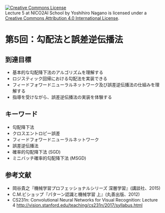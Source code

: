 <a rel="license" href="http://creativecommons.org/licenses/by/4.0/"><img alt="Creative Commons License" style="border-width:0" src="https://i.creativecommons.org/l/by/4.0/88x31.png" /></a><br /><span xmlns:dct="http://purl.org/dc/terms/" property="dct:title">Lecture 5 at NICO2AI  School</span> by <span xmlns:cc="http://creativecommons.org/ns#" property="cc:attributionName">Yoshihiro Nagano</span> is licensed under a <a rel="license" href="http://creativecommons.org/licenses/by/4.0/">Creative Commons Attribution 4.0 International License</a>.

# 第5回：勾配法と誤差逆伝播法

## 到達目標
* 基本的な勾配降下法のアルゴリズムを理解する
* ロジスティック回帰における勾配法を実装できる
* フィードフォワードニューラルネットワーク及び誤差逆伝播法の仕組みを理解する
* 指導を受けながら、誤差逆伝播法の実装を体験する

## キーワード
* 勾配降下法
* クロスエントロピー誤差
* フィードフォワードニューラルネットワーク
* 誤差逆伝播法
* 確率的勾配降下法 (SGD)
* ミニバッチ確率的勾配降下法 (MSGD)

## 参考文献
* 岡谷貴之『機械学習プロフェッショナルシリーズ 深層学習』(講談社、2015)
* C.M.ビショップ『パターン認識と機械学習 上』(丸善出版、2012)
* CS231n: Convolutional Neural Networks for Visual Recognition: Lecture 4
http://vision.stanford.edu/teaching/cs231n/2017/syllabus.html
